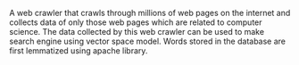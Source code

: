 A web crawler that crawls through millions of web pages on the internet and collects data of only those web pages which are related to computer science. The data collected by this web crawler can be used to make search engine using vector space model.
Words stored in the database are first lemmatized using apache library.
